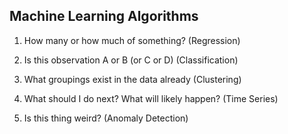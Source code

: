 ## Machine Learning Algorithms

1. How many or how much of something? (Regression)

2. Is this observation A or B (or C or D) (Classification)

3. What groupings exist in the data already (Clustering)

4. What should I do next? What will likely happen? (Time Series)

5. Is this thing weird? (Anomaly Detection)